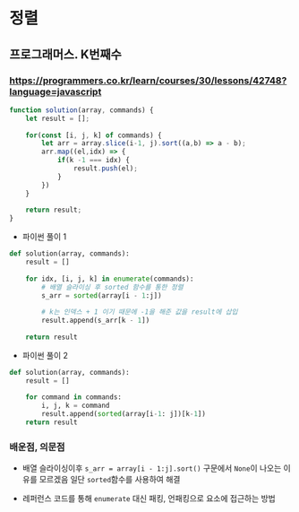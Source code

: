 # 정렬

## 프로그래머스. K번째수

### https://programmers.co.kr/learn/courses/30/lessons/42748?language=javascript

```js
function solution(array, commands) {
    let result = [];
    
    for(const [i, j, k] of commands) {
        let arr = array.slice(i-1, j).sort((a,b) => a - b);
        arr.map((el,idx) => {
            if(k -1 === idx) {
                result.push(el);
            }
        })
    }
    
    return result;
}
```
* 파이썬 풀이 1

```py
def solution(array, commands):
    result = []
    
    for idx, [i, j, k] in enumerate(commands):
        # 배열 슬라이싱 후 sorted 함수를 통한 정렬
        s_arr = sorted(array[i - 1:j])
        
        # k는 인덱스 + 1 이기 때문에 -1을 해준 값을 result에 삽입
        result.append(s_arr[k - 1])
        
    return result
```

* 파이썬 풀이 2

```py
def solution(array, commands):
    result = []
    
    for command in commands:
        i, j, k = command
        result.append(sorted(array[i-1: j])[k-1])
    return result
```

### 배운점, 의문점

- 배열 슬라이싱이후 `s_arr = array[i - 1:j].sort()` 구문에서 `None`이 나오는 이유를 모르겠음 일단 `sorted`함수를 사용하여 해결 

- 레퍼런스 코드를 통해 `enumerate` 대신 패킹, 언패킹으로 요소에 접근하는 방법
